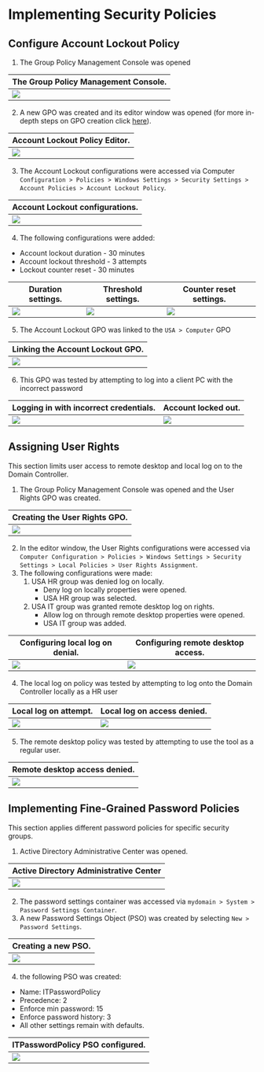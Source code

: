 # Implementing Security Policies

## Configure Account Lockout Policy

1. The Group Policy Management Console was opened

|  The Group Policy Management Console.                								|
| ----------------------------------------------|
| ![](./Screenshots/1%20gpmc.png)                 						|

2. A new GPO was created and its editor window was opened (for more in-depth steps on GPO creation click [here](https://github.com/ShadiK1999/Helpdesk-Homelab-Projects/tree/main/Active%20Directory/GroupPolicy/GPO%20Creation)).

| Account Lockout Policy Editor.                  								|
| ----------------------------------------------|
| ![](./Screenshots/2%20gpm%20editor.png)                 						|

3. The Account Lockout configurations were accessed via Computer `Configuration > Policies > Windows Settings > Security Settings > Account Policies > Account Lockout Policy`.

| Account Lockout configurations.                 								|
| ----------------------------------------------|
| ![](./Screenshots/3%20account%20lockout%20settings.png)                 						|

4. The following configurations were added: 
- Account lockout duration - 30 minutes
- Account lockout threshold - 3 attempts
- Lockout counter reset - 30 minutes

| Duration settings.                 								| Threshold settings.              						      | Counter reset settings.                                        |
| ----------------------------------------------|-----------------------------------------|-----------------------------------------|
| ![](./Screenshots/4%20lockout%20duration.png)                 						|![](./Screenshots/5%20lockou%20Threshold.png)                					  |![](./Screenshots/6%20lockout%20counter%20reset.png)                                    |

5. The Account Lockout GPO was linked to the `USA > Computer` GPO

| Linking the Account Lockout GPO.                 								|
| ----------------------------------------------|
| ![](./Screenshots/7%20linking%20gpo.png)                 						|

6. This GPO was tested by attempting to log into a client PC with the incorrect password

| Logging in with incorrect credentials.                 								| Account locked out.             						      |
| ----------------------------------------------|-----------------------------------------|
| ![](./Screenshots/8%20login%20attempt.png)                 						|![](./Screenshots/9%20account%20locked%20out.png)                					  |

## Assigning User Rights
This section limits user access to remote desktop and local log on to the Domain Controller.

1. The Group Policy Management Console was opened and the User Rights GPO was created.

| Creating the User Rights GPO.                 								|
| ----------------------------------------------|
| ![](./Screenshots/11%20new%20gpo.png)                 						|

2. In the editor window, the User Rights configurations were accessed via `Computer Configuration > Policies > Windows Settings > Security Settings > Local Policies > User Rights Assignment`.
3. The following configurations were made:
    1. USA HR group was denied log on locally.
		- Deny log on locally properties were opened.
		- USA HR group was selected.
	2. USA IT group was granted remote desktop log on rights.
		- Allow log on through remote desktop properties were opened.
		- USA IT group was added.

| Configuring local log on denial.                 								| Configuring remote desktop access.              						      |
| ----------------------------------------------|-----------------------------------------|
| ![](./Screenshots/12%20deny%20hr%20local%20log%20on.png)                 						|![](./Screenshots/13%20allow%20IT%20to%20use%20remote%20desktop.png)                					  |

4. The local log on policy was tested by attempting to log onto the Domain Controller locally as a HR user

| Local log on attempt.                 								|  Local log on access denied.            						      |
| ----------------------------------------------|-----------------------------------------|
| ![](./Screenshots/15%20attempt%20local%20log%20on.png)                 						|![](./Screenshots/16%20local%20log%20on%20denied.png)                					  |

5. The remote desktop policy was tested by attempting to use the tool as a regular user. 

|  Remote desktop access denied.                								|
| ----------------------------------------------|
| ![](./Screenshots/14%20remote%20desktop%20test%201.png)                 						|


## Implementing Fine-Grained Password Policies
This section applies different password policies for specific security groups.

1. Active Directory Administrative Center was opened.

| Active Directory Administrative Center                 								|
| ----------------------------------------------|
| ![](./Screenshots/17%20ADAC.png)                 						|

2. The password settings container was accessed via `mydomain > System > Password Settings Container`.
3. A new Password Settings Object (PSO) was created by selecting `New > Password Settings`.

| Creating a new PSO.                								|
| ----------------------------------------------|
| ![](./Screenshots/18%20new%20pso.png)                 						|

4. the following PSO was created:
- Name: ITPasswordPolicy
- Precedence: 2
- Enforce min password: 15
- Enforce password history: 3
- All other settings remain with defaults.

| ITPasswordPolicy PSO configured.                 								|
| ----------------------------------------------|
| ![](./Screenshots/19%20IT%20PSO.png)                 						|

